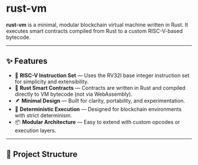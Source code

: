 # rust-vm

**rust-vm** is a minimal, modular blockchain virtual machine written in Rust. It executes smart contracts compiled from Rust to a custom RISC-V-based bytecode.

---

## ✨ Features

- 🧠 **RISC-V Instruction Set** — Uses the RV32I base integer instruction set for simplicity and extensibility.
- 🦀 **Rust Smart Contracts** — Contracts are written in Rust and compiled directly to VM bytecode (not via WebAssembly).
- 🪶 **Minimal Design** — Built for clarity, portability, and experimentation.
- 🔐 **Deterministic Execution** — Designed for blockchain environments with strict determinism.
- 📦 **Modular Architecture** — Easy to extend with custom opcodes or execution layers.

---

## 📁 Project Structure

